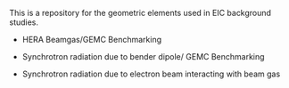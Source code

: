 This is a repository for the geometric elements used in EIC background studies. 

- HERA Beamgas/GEMC Benchmarking

- Synchrotron radiation due to bender dipole/ GEMC Benchmarking

- Synchrotron radiation due to electron beam interacting with beam gas
